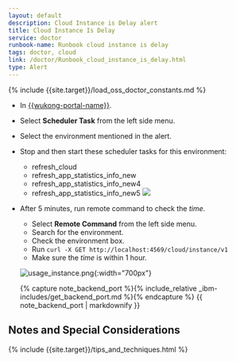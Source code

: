 ```yaml
---
layout: default
description: Cloud Instance is Delay alert
title: Cloud Instance Is Delay
service: doctor
runbook-name: Runbook cloud instance is delay
tags: doctor, cloud
link: /doctor/Runbook_cloud_instance_is_delay.html
type: Alert
---
```


{% include {{site.target}}/load_oss_doctor_constants.md %}

* In [{{wukong-portal-name}}]({{wukong-portal-link}}).
* Select **Scheduler Task** from the left side menu.
* Select the environment mentioned in the alert.
* Stop and then start these scheduler tasks for this environment:
  - refresh_cloud
  - refresh_app_statistics_info_new
  - refresh_app_statistics_info_new4
  - refresh_app_statistics_info_new5
  ![]({{site.baseurl}}/docs/runbooks/doctor/images/wukong/scheduler_task/restart_task.png)
* After 5 minutes, run remote command to check the _time_.
  - Select **Remote Command** from the left side menu.
  - Search for the environment.
  - Check the environment box.
  - Run `curl -X GET http://localhost:4569/cloud/instance/v1`
  - Make sure the _time_ is within 1 hour.

  ![usage_instance.png]({{site.baseurl}}/docs/runbooks/doctor/images/wukong/remote_command/usage_instance.png){:width="700px"}

  {% capture note_backend_port %}{% include_relative _ibm-includes/get_backend_port.md %}{% endcapture %}
  {{ note_backend_port  | markdownify }}


## Notes and Special Considerations

  {% include {{site.target}}/tips_and_techniques.html %}
